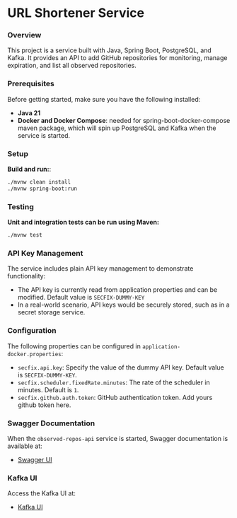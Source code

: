 # URL Shortener Service

### Overview

This project is a service built with Java, Spring Boot, PostgreSQL, and Kafka. It provides an API to add GitHub repositories for monitoring, manage expiration, and list all observed repositories.

### Prerequisites

Before getting started, make sure you have the following installed:

- **Java 21**
- **Docker and Docker Compose**: needed for spring-boot-docker-compose maven package, which will spin up PostgreSQL and Kafka when the service is started.

### Setup

**Build and run:**:
   ```bash
   ./mvnw clean install
   ./mvnw spring-boot:run
   ```

### Testing

**Unit and integration tests can be run using Maven:**
```bash
./mvnw test
```

### API Key Management

The service includes plain API key management to demonstrate functionality:
- The API key is currently read from application properties and can be modified. Default value is `SECFIX-DUMMY-KEY`
- In a real-world scenario, API keys would be securely stored, such as in a secret storage service.

### Configuration

The following properties can be configured in `application-docker.properties`:

- `secfix.api.key`: Specify the value of the dummy API key. Default value is `SECFIX-DUMMY-KEY`.
- `secfix.scheduler.fixedRate.minutes`: The rate of the scheduler in minutes. Default is `1`.
- `secfix.github.auth.token`: GitHub authentication token. Add yours github token here.

### Swagger Documentation

When the `observed-repos-api` service is started, Swagger documentation is available at:
- [Swagger UI](http://localhost:8080/swagger-ui/index.html)

### Kafka UI

Access the Kafka UI at:
- [Kafka UI](http://localhost:8090/ui)


